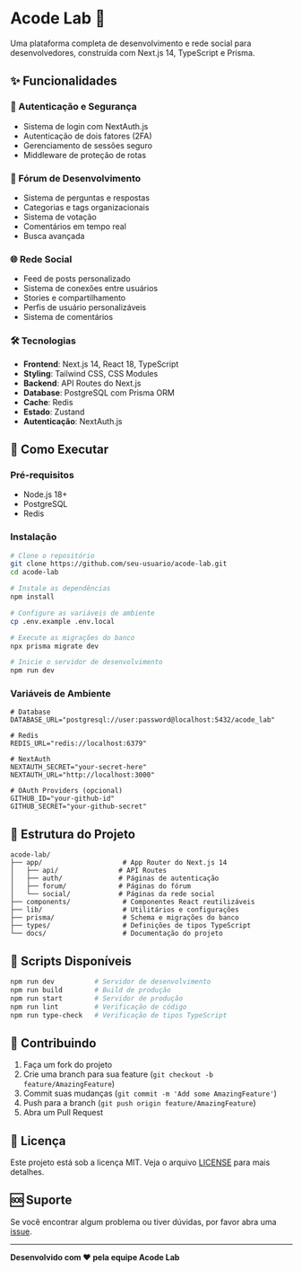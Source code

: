# Acode Lab 🚀

Uma plataforma completa de desenvolvimento e rede social para desenvolvedores, construída com Next.js 14, TypeScript e Prisma.

## ✨ Funcionalidades

### 🔐 Autenticação e Segurança
- Sistema de login com NextAuth.js
- Autenticação de dois fatores (2FA)
- Gerenciamento de sessões seguro
- Middleware de proteção de rotas

### 💬 Fórum de Desenvolvimento
- Sistema de perguntas e respostas
- Categorias e tags organizacionais
- Sistema de votação
- Comentários em tempo real
- Busca avançada

### 🌐 Rede Social
- Feed de posts personalizado
- Sistema de conexões entre usuários
- Stories e compartilhamento
- Perfis de usuário personalizáveis
- Sistema de comentários

### 🛠️ Tecnologias
- **Frontend**: Next.js 14, React 18, TypeScript
- **Styling**: Tailwind CSS, CSS Modules
- **Backend**: API Routes do Next.js
- **Database**: PostgreSQL com Prisma ORM
- **Cache**: Redis
- **Estado**: Zustand
- **Autenticação**: NextAuth.js

## 🚀 Como Executar

### Pré-requisitos
- Node.js 18+ 
- PostgreSQL
- Redis

### Instalação
```bash
# Clone o repositório
git clone https://github.com/seu-usuario/acode-lab.git
cd acode-lab

# Instale as dependências
npm install

# Configure as variáveis de ambiente
cp .env.example .env.local

# Execute as migrações do banco
npx prisma migrate dev

# Inicie o servidor de desenvolvimento
npm run dev
```

### Variáveis de Ambiente
```env
# Database
DATABASE_URL="postgresql://user:password@localhost:5432/acode_lab"

# Redis
REDIS_URL="redis://localhost:6379"

# NextAuth
NEXTAUTH_SECRET="your-secret-here"
NEXTAUTH_URL="http://localhost:3000"

# OAuth Providers (opcional)
GITHUB_ID="your-github-id"
GITHUB_SECRET="your-github-secret"
```

## 📁 Estrutura do Projeto

```
acode-lab/
├── app/                    # App Router do Next.js 14
│   ├── api/               # API Routes
│   ├── auth/              # Páginas de autenticação
│   ├── forum/             # Páginas do fórum
│   └── social/            # Páginas da rede social
├── components/             # Componentes React reutilizáveis
├── lib/                    # Utilitários e configurações
├── prisma/                 # Schema e migrações do banco
├── types/                  # Definições de tipos TypeScript
└── docs/                   # Documentação do projeto
```

## 🔧 Scripts Disponíveis

```bash
npm run dev          # Servidor de desenvolvimento
npm run build        # Build de produção
npm run start        # Servidor de produção
npm run lint         # Verificação de código
npm run type-check   # Verificação de tipos TypeScript
```

## 🤝 Contribuindo

1. Faça um fork do projeto
2. Crie uma branch para sua feature (`git checkout -b feature/AmazingFeature`)
3. Commit suas mudanças (`git commit -m 'Add some AmazingFeature'`)
4. Push para a branch (`git push origin feature/AmazingFeature`)
5. Abra um Pull Request

## 📄 Licença

Este projeto está sob a licença MIT. Veja o arquivo [LICENSE](LICENSE) para mais detalhes.

## 🆘 Suporte

Se você encontrar algum problema ou tiver dúvidas, por favor abra uma [issue](https://github.com/aztlaniadev/acode-lab/issues).

---

**Desenvolvido com ❤️ pela equipe Acode Lab**




